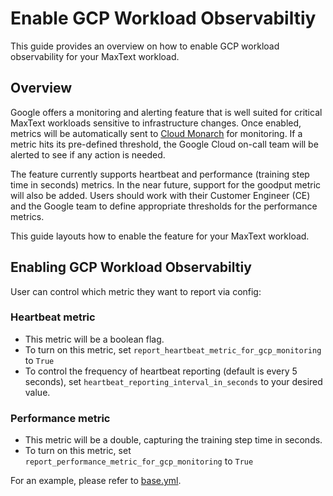 # Enable GCP Workload Observabiltiy
This guide provides an overview on how to enable GCP workload observability for your MaxText workload.

## Overview
Google offers a monitoring and alerting feature that is well suited for critical MaxText workloads sensitive to infrastructure changes.
Once enabled, metrics will be automatically sent to [Cloud Monarch](https://research.google/pubs/monarch-googles-planet-scale-in-memory-time-series-database/) for monitoring.
If a metric hits its pre-defined threshold, the Google Cloud on-call team will be alerted to see if any action is needed. 

The feature currently supports heartbeat and performance (training step time in seconds) metrics. In the near future, support for the goodput metric will also be added.
Users should work with their Customer Engineer (CE) and the Google team to define appropriate thresholds for the performance metrics.

This guide layouts how to enable the feature for your MaxText workload.

## Enabling GCP Workload Observabiltiy
User can control which metric they want to report via config:

### Heartbeat metric 
- This metric will be a boolean flag.
- To turn on this metric, set `report_heartbeat_metric_for_gcp_monitoring` to `True`
- To control the frequency of heartbeat reporting (default is every 5 seconds), set `heartbeat_reporting_interval_in_seconds` to your desired value.

### Performance metric
- This metric will be a double, capturing the training step time in seconds.
- To turn on this metric, set `report_performance_metric_for_gcp_monitoring` to `True`

For an example, please refer to [base.yml](../src/maxtext/configs/base.yml).